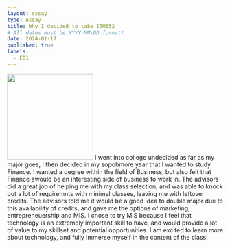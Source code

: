 ```yaml
---
layout: essay
type: essay
title: Why I decided to take ITM352
# All dates must be YYYY-MM-DD format!
date: 2024-01-17
published: true
labels:
  - E01
---
```


<img width="200px" class="rounded float-start pe-4" src="../img/difficulty/degree_difficulty.jpg">
I went into college undecided as far as my major goes, I then decided in my sopohmore year that I wanted to study Finance. I wanted a degree within the field of Business, but also felt that Finance awould be an interesting side of business to work in. The advisors did a great job of helping me with my class selection, and was able to knock out a lot of requiremnts with minimal classes, leaving me with leftover credits. The advisors told me it would be a good idea to double major due to this availability of credits, and gave me the options of marketing, entrepreneuership and MIS. I chose to try MIS because I feel that technology is an extremely important skill to have, and would provide a lot of value to my skillset and potential opportunities.  I am excited to learn more about technology, and fully immerse myself in the content of the class!

